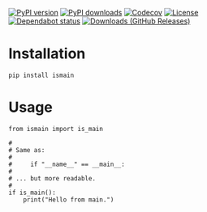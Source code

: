 [![PyPI version](https://img.shields.io/pypi/v/PACKAGE.svg)](https://pypi.org/project/PACKAGE/)  <!-- PyPI current version -->
[![PyPI downloads](https://img.shields.io/pypi/dm/PACKAGE)](https://pypi.org/project/PACKAGE/)  <!-- PyPI monthly downloads -->
[![Codecov](https://codecov.io/gh/OWNER/REPO/branch/BRANCH/graph/badge.svg)](https://codecov.io/gh/OWNER/REPO)  <!-- Codecov coverage badge -->
[![License](https://img.shields.io/github/license/OWNER/REPO)](https://github.com/OWNER/REPO/blob/BRANCH/LICENSE)  <!-- License -->
[![Dependabot status](https://img.shields.io/badge/dependabot-up%20to%20date-brightgreen)](https://github.com/OWNER/REPO/security/dependabot)  <!-- Dependabot indicator (manual badge) -->
[![Downloads (GitHub Releases)](https://img.shields.io/github/downloads/OWNER/REPO/total)](https://github.com/OWNER/REPO/releases)  <!-- Release downloads -->

# Installation

`pip install ismain`

# Usage

```
from ismain import is_main

#
# Same as:
# 
#     if "__name__" == __main__:
# 
# ... but more readable.
#
if is_main():
    print("Hello from main.")
```
